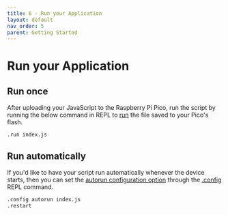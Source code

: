 ```yaml
---
title: 6 - Run your Application
layout: default
nav_order: 5
parent: Getting Started
---
```


# Run your Application

## Run once

After uploading your JavaScript to the Raspberry Pi Pico, run the script by running the below command in REPL to [run](https://pico-sdk-js.github.io/docs/usage/cli-repl/run.html) the file saved to your Pico's flash.

```bash
.run index.js
```

## Run automatically

If you'd like to have your script run automatically whenever the device starts, then you can set the [autorun configuration option](../usage/cli-repl/config#configuration-options) through the [.config](../usage/cli-repl/config) REPL command.

```bash
.config autorun index.js
.restart
```
